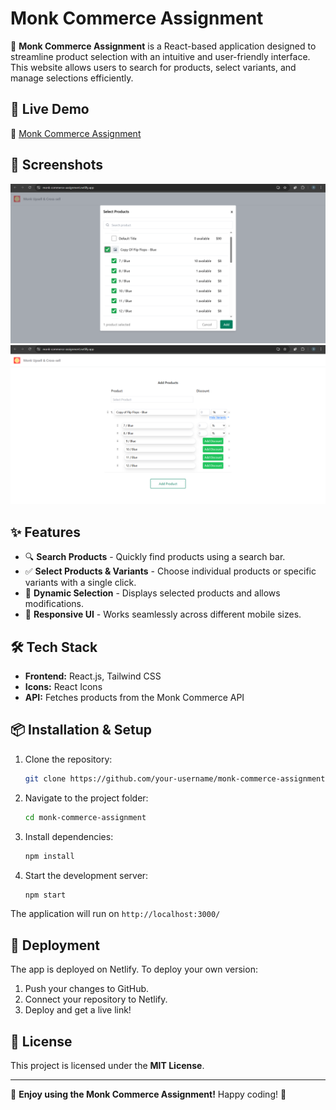 # Monk Commerce Assignment

🚀 **Monk Commerce Assignment** is a React-based application designed to streamline product selection with an intuitive and user-friendly interface. This website allows users to search for products, select variants, and manage selections efficiently.

## 🌟 Live Demo
🔗 [Monk Commerce Assignment](https://monk-commerce-assignment.netlify.app/)

## 📸 Screenshots

![Product Picker UI](./src//assets//productpicker.png)
![Product Picker UI](./src//assets//productlist.png)

## ✨ Features
- 🔍 **Search Products** - Quickly find products using a search bar.
- ✅ **Select Products & Variants** - Choose individual products or specific variants with a single click.
- 🔄 **Dynamic Selection** - Displays selected products and allows modifications.
- 🎨 **Responsive UI** - Works seamlessly across different mobile sizes.

## 🛠️ Tech Stack
- **Frontend:** React.js, Tailwind CSS
- **Icons:** React Icons
- **API:** Fetches products from the Monk Commerce API

## 📦 Installation & Setup

1. Clone the repository:
   ```sh
   git clone https://github.com/your-username/monk-commerce-assignment.git
   ```
2. Navigate to the project folder:
   ```sh
   cd monk-commerce-assignment
   ```
3. Install dependencies:
   ```sh
   npm install
   ```
4. Start the development server:
   ```sh
   npm start
   ```

The application will run on `http://localhost:3000/`

## 🚀 Deployment
The app is deployed on Netlify. To deploy your own version:
1. Push your changes to GitHub.
2. Connect your repository to Netlify.
3. Deploy and get a live link!

## 📄 License
This project is licensed under the **MIT License**.

---

🎉 **Enjoy using the Monk Commerce Assignment!** Happy coding! 🚀

